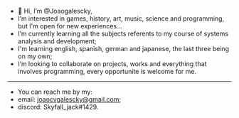 - 👋 Hi, I’m @Joaogalescky,
- I’m interested in games, history, art, music, science and programming, but I'm open for new experiences...
- I’m currently learning all the subjects referents to my course of systems analysis and development;
- I'm learning english, spanish, german and japanese, the last three being on my own;
- I’m looking to collaborate on projects, works and everything that involves programming, every opportunite is welcome for me.
- -----------------------
- You can reach me by my:
- email: joaocvgalescky@gmail.com;
- discord: Skyfall_jack#1429.

